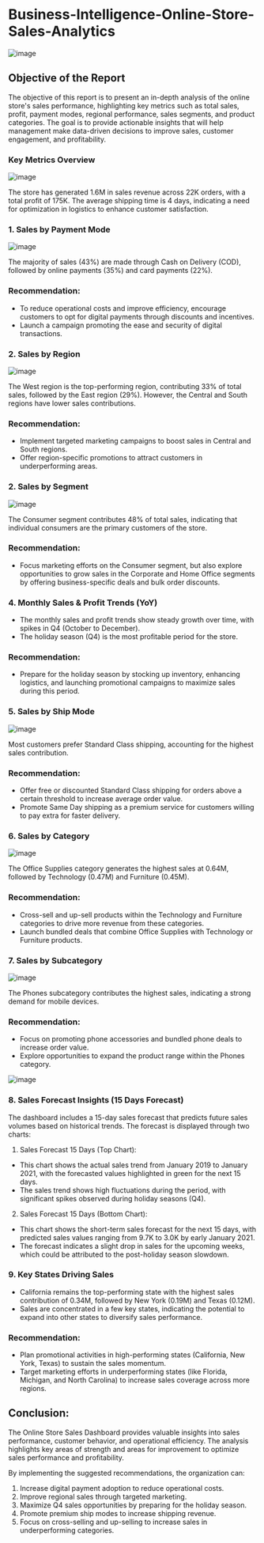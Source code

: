 # Business-Intelligence-Online-Store-Sales-Analytics

![image](https://github.com/user-attachments/assets/b58d9839-a7e5-45e1-95f6-4c5b777ae9ee)

## Objective of the Report
The objective of this report is to present an in-depth analysis of the online store's sales performance, highlighting key metrics such as total sales, profit, payment modes, regional performance, sales segments, and product categories. The goal is to provide actionable insights that will help management make data-driven decisions to improve sales, customer engagement, and profitability.

### Key Metrics Overview

![image](https://github.com/user-attachments/assets/1db10955-e96d-4bca-9e5d-9b628ed28c7c)

The store has generated 1.6M in sales revenue across 22K orders, with a total profit of 175K. The average shipping time is 4 days, indicating a need for optimization in logistics to enhance customer satisfaction.

### 1. Sales by Payment Mode
![image](https://github.com/user-attachments/assets/48d90aeb-61c4-4c0c-a1e8-89dd169852ae)

The majority of sales (43%) are made through Cash on Delivery (COD), followed by online payments (35%) and card payments (22%).

### Recommendation:
- To reduce operational costs and improve efficiency, encourage customers to opt for digital payments through discounts and incentives.
- Launch a campaign promoting the ease and security of digital transactions.

### 2. Sales by Region
![image](https://github.com/user-attachments/assets/49ca276d-6365-4382-9722-ed6229ace003)

The West region is the top-performing region, contributing 33% of total sales, followed by the East region (29%). However, the Central and South regions have lower sales contributions.

### Recommendation:
- Implement targeted marketing campaigns to boost sales in Central and South regions.
- Offer region-specific promotions to attract customers in underperforming areas.

### 2. Sales by Segment
![image](https://github.com/user-attachments/assets/d2ffe95d-692e-4730-b0ed-49d14199266e)

The Consumer segment contributes 48% of total sales, indicating that individual consumers are the primary customers of the store.

### Recommendation:
- Focus marketing efforts on the Consumer segment, but also explore opportunities to grow sales in the Corporate and Home Office segments by offering business-specific deals and bulk order discounts.

### 4. Monthly Sales & Profit Trends (YoY)
- The monthly sales and profit trends show steady growth over time, with spikes in Q4 (October to December).
- The holiday season (Q4) is the most profitable period for the store.

### Recommendation:
- Prepare for the holiday season by stocking up inventory, enhancing logistics, and launching promotional campaigns to maximize sales during this period.

### 5. Sales by Ship Mode
![image](https://github.com/user-attachments/assets/cd5e14ab-bc8c-49b4-943f-dbdcc2b816b5)

Most customers prefer Standard Class shipping, accounting for the highest sales contribution.

### Recommendation:
- Offer free or discounted Standard Class shipping for orders above a certain threshold to increase average order value.
- Promote Same Day shipping as a premium service for customers willing to pay extra for faster delivery.

### 6. Sales by Category
![image](https://github.com/user-attachments/assets/f43a338b-c232-43a9-a86a-690f2835b745)

The Office Supplies category generates the highest sales at 0.64M, followed by Technology (0.47M) and Furniture (0.45M).

### Recommendation:
- Cross-sell and up-sell products within the Technology and Furniture categories to drive more revenue from these categories.
- Launch bundled deals that combine Office Supplies with Technology or Furniture products.

### 7. Sales by Subcategory
![image](https://github.com/user-attachments/assets/2ea74a8e-a6a7-44b1-9606-5d28bb559c64)

The Phones subcategory contributes the highest sales, indicating a strong demand for mobile devices.

### Recommendation:
- Focus on promoting phone accessories and bundled phone deals to increase order value.
- Explore opportunities to expand the product range within the Phones category.

![image](https://github.com/user-attachments/assets/65e7a7e1-e12f-46b8-b612-e5777f304f03)

### 8. Sales Forecast Insights (15 Days Forecast)

The dashboard includes a 15-day sales forecast that predicts future sales volumes based on historical trends. The forecast is displayed through two charts:

1. Sales Forecast 15 Days (Top Chart):
- This chart shows the actual sales trend from January 2019 to January 2021, with the forecasted values highlighted in green for the next 15 days.
- The sales trend shows high fluctuations during the period, with significant spikes observed during holiday seasons (Q4).

2. Sales Forecast 15 Days (Bottom Chart):
- This chart shows the short-term sales forecast for the next 15 days, with predicted sales values ranging from 9.7K to 3.0K by early January 2021.
- The forecast indicates a slight drop in sales for the upcoming weeks, which could be attributed to the post-holiday season slowdown.

### 9. Key States Driving Sales
- California remains the top-performing state with the highest sales contribution of 0.34M, followed by New York (0.19M) and Texas (0.12M).
- Sales are concentrated in a few key states, indicating the potential to expand into other states to diversify sales performance.

### Recommendation:
- Plan promotional activities in high-performing states (California, New York, Texas) to sustain the sales momentum.
- Target marketing efforts in underperforming states (like Florida, Michigan, and North Carolina) to increase sales coverage across more regions.

## Conclusion:

The Online Store Sales Dashboard provides valuable insights into sales performance, customer behavior, and operational efficiency. The analysis highlights key areas of strength and areas for improvement to optimize sales performance and profitability.

By implementing the suggested recommendations, the organization can:

1. Increase digital payment adoption to reduce operational costs.
2. Improve regional sales through targeted marketing.
3. Maximize Q4 sales opportunities by preparing for the holiday season.
4. Promote premium ship modes to increase shipping revenue.
5. Focus on cross-selling and up-selling to increase sales in underperforming categories.



